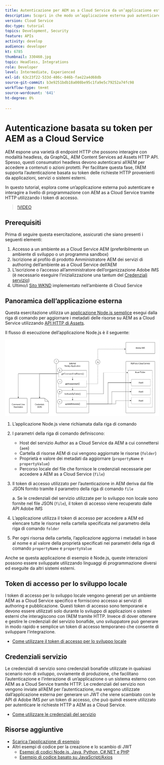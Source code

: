 ```yaml
---
title: Autenticazione per AEM as a Cloud Service da un’applicazione esterna
description: Scopri in che modo un’applicazione esterna può autenticare e interagire a livello di programmazione con AEM as a Cloud Service tramite HTTP utilizzando Token di accesso per lo sviluppo locale e Credenziali di servizio.
version: Cloud Service
doc-type: tutorial
topics: Development, Security
feature: APIs
activity: develop
audience: developer
kt: 6785
thumbnail: 330460.jpg
topic: Headless, Integrations
role: Developer
level: Intermediate, Experienced
exl-id: 63c23f22-533d-486c-846b-fae22a4d68db
source-git-commit: b3e9251bdb18a008be95c1fa9e5c79252a74fc98
workflow-type: tm+mt
source-wordcount: '641'
ht-degree: 0%

---
```


# Autenticazione basata su token per AEM as a Cloud Service

AEM espone una varietà di endpoint HTTP che possono interagire con modalità headless, da GraphQL, AEM Content Services ad Assets HTTP API. Spesso, questi consumatori headless devono autenticarsi all’AEM per accedere a contenuti o azioni protetti. Per facilitare questa fase, l’AEM supporta l’autenticazione basata su token delle richieste HTTP provenienti da applicazioni, servizi o sistemi esterni.

In questo tutorial, esplora come un’applicazione esterna può autenticare e interagire a livello di programmazione con AEM as a Cloud Service tramite HTTP utilizzando i token di accesso.

>[!VIDEO](https://video.tv.adobe.com/v/330460?quality=12&learn=on)

## Prerequisiti

Prima di seguire questa esercitazione, assicurati che siano presenti i seguenti elementi:

1. Accesso a un ambiente as a Cloud Service AEM (preferibilmente un ambiente di sviluppo o un programma sandbox)
1. Iscrizione al profilo di prodotto Amministratore AEM dei servizi di authoring dell’ambiente as a Cloud Service dell’AEM
1. L’iscrizione o l’accesso all’amministratore dell’organizzazione Adobe IMS (è necessario eseguire l’inizializzazione una tantum del [Credenziali servizio](./service-credentials.md))
1. Ultimo/i [Sito WKND](https://github.com/adobe/aem-guides-wknd) implementato nell’ambiente di Cloud Service

## Panoramica dell’applicazione esterna

Questa esercitazione utilizza un [applicazione Node.js semplice](./assets/aem-guides_token-authentication-external-application.zip) esegui dalla riga di comando per aggiornare i metadati delle risorse su AEM as a Cloud Service utilizzando [API HTTP di Assets](https://experienceleague.adobe.com/docs/experience-manager-cloud-service/assets/admin/mac-api-assets.html).

Il flusso di esecuzione dell’applicazione Node.js è il seguente:

![Applicazione esterna](./assets/overview/external-application.png)

1. L’applicazione Node.js viene richiamata dalla riga di comando
1. I parametri della riga di comando definiscono:
   + Host del servizio Author as a Cloud Service da AEM a cui connettersi (`aem`)
   + Cartella di risorse AEM di cui vengono aggiornate le risorse (`folder`)
   + Proprietà e valore dei metadati da aggiornare (`propertyName` e `propertyValue`)
   + Percorso locale del file che fornisce le credenziali necessarie per accedere a AEM as a Cloud Service (`file`)
1. Il token di accesso utilizzato per l’autenticazione in AEM deriva dal file JSON fornito tramite il parametro della riga di comando `file`

   a. Se le credenziali del servizio utilizzate per lo sviluppo non locale sono fornite nel file JSON (`file`), il token di accesso viene recuperato dalle API Adobe IMS
1. L’applicazione utilizza il token di accesso per accedere a AEM ed elencare tutte le risorse nella cartella specificata nel parametro della riga di comando `folder`
1. Per ogni risorsa della cartella, l’applicazione aggiorna i metadati in base al nome e al valore della proprietà specificati nei parametri della riga di comando `propertyName` e `propertyValue`

Anche se questa applicazione di esempio è Node.js, queste interazioni possono essere sviluppate utilizzando linguaggi di programmazione diversi ed eseguite da altri sistemi esterni.

## Token di accesso per lo sviluppo locale

I token di accesso per lo sviluppo locale vengono generati per un ambiente AEM as a Cloud Service specifico e forniscono accesso ai servizi di authoring e pubblicazione.  Questi token di accesso sono temporanei e devono essere utilizzati solo durante lo sviluppo di applicazioni o sistemi esterni che interagiscono con l’AEM tramite HTTP. Invece di dover ottenere e gestire le credenziali del servizio bonafide, uno sviluppatore può generare in modo rapido e semplice un token di accesso temporaneo che consente di sviluppare l’integrazione.

+ [Come utilizzare il token di accesso per lo sviluppo locale](./local-development-access-token.md)

## Credenziali servizio

Le credenziali di servizio sono credenziali bonafide utilizzate in qualsiasi scenario non di sviluppo, ovviamente di produzione, che facilitano l’autenticazione e l’interazione di un’applicazione o un sistema esterno con AEM as a Cloud Service tramite HTTP. Le credenziali del servizio non vengono inviate all’AEM per l’autenticazione, ma vengono utilizzate dall’applicazione esterna per generare un JWT che viene scambiato con le API di Adobe IMS _per_ un token di accesso, che può quindi essere utilizzato per autenticare le richieste HTTP a AEM as a Cloud Service.

+ [Come utilizzare le credenziali del servizio](./service-credentials.md)

## Risorse aggiuntive

+ [Scarica l’applicazione di esempio](./assets/aem-guides_token-authentication-external-application.zip)
+ Altri esempi di codice per la creazione e lo scambio di JWT
   + [Esempi di codici Node.js, Java, Python, C#.NET e PHP](https://developer.adobe.com/developer-console/docs/guides/authentication/JWT/samples/)
   + [Esempio di codice basato su JavaScript/Axios](https://github.com/adobe/aemcs-api-client-lib)
